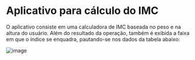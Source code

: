 # Aplicativo para cálculo do IMC 

O aplicativo consiste em uma calculadora de IMC baseada no peso e na altura do usuário. Além do resultado da operação, também é exibida a faixa em que o índice se enquadra, pautando-se nos dados da tabela abaixo:

![image](https://user-images.githubusercontent.com/108670424/182233703-0d9f38f6-39ad-4db5-9520-305b87bce146.png)
